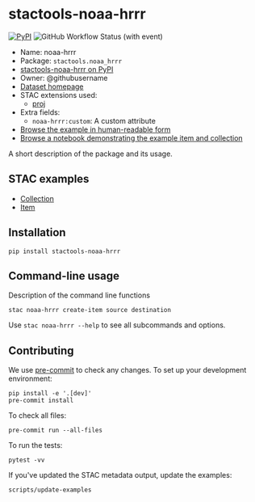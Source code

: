 # stactools-noaa-hrrr

[![PyPI](https://img.shields.io/pypi/v/stactools-noaa-hrrr?style=for-the-badge)](https://pypi.org/project/stactools-noaa-hrrr/)
![GitHub Workflow Status (with event)](https://img.shields.io/github/actions/workflow/status/stactools-packages/noaa-hrrr/continuous-integration.yml?style=for-the-badge)

- Name: noaa-hrrr
- Package: `stactools.noaa_hrrr`
- [stactools-noaa-hrrr on PyPI](https://pypi.org/project/stactools-noaa-hrrr/)
- Owner: @githubusername
- [Dataset homepage](http://example.com)
- STAC extensions used:
  - [proj](https://github.com/stac-extensions/projection/)
- Extra fields:
  - `noaa-hrrr:custom`: A custom attribute
- [Browse the example in human-readable form](https://radiantearth.github.io/stac-browser/#/external/raw.githubusercontent.com/stactools-packages/noaa-hrrr/main/examples/collection.json)
- [Browse a notebook demonstrating the example item and collection](https://github.com/stactools-packages/noaa-hrrr/tree/main/docs/example.ipynb)

A short description of the package and its usage.

## STAC examples

- [Collection](examples/collection.json)
- [Item](examples/item/item.json)

## Installation

```shell
pip install stactools-noaa-hrrr
```

## Command-line usage

Description of the command line functions

```shell
stac noaa-hrrr create-item source destination
```

Use `stac noaa-hrrr --help` to see all subcommands and options.

## Contributing

We use [pre-commit](https://pre-commit.com/) to check any changes.
To set up your development environment:

```shell
pip install -e '.[dev]'
pre-commit install
```

To check all files:

```shell
pre-commit run --all-files
```

To run the tests:

```shell
pytest -vv
```

If you've updated the STAC metadata output, update the examples:

```shell
scripts/update-examples
```
